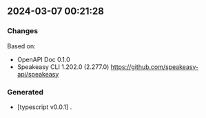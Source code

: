 

## 2024-03-07 00:21:28
### Changes
Based on:
- OpenAPI Doc 0.1.0 
- Speakeasy CLI 1.202.0 (2.277.0) https://github.com/speakeasy-api/speakeasy
### Generated
- [typescript v0.0.1] .
